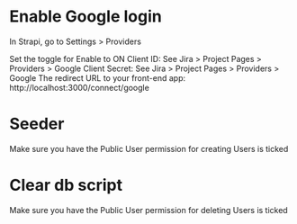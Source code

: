 # Enable Google login

In Strapi, go to Settings > Providers

Set the toggle for Enable to ON
Client ID: See Jira > Project Pages > Providers > Google
Client Secret: See Jira > Project Pages > Providers > Google
The redirect URL to your front-end app: http://localhost:3000/connect/google

# Seeder

Make sure you have the Public User permission for creating Users is ticked

# Clear db script

Make sure you have the Public User permission for deleting Users is ticked
